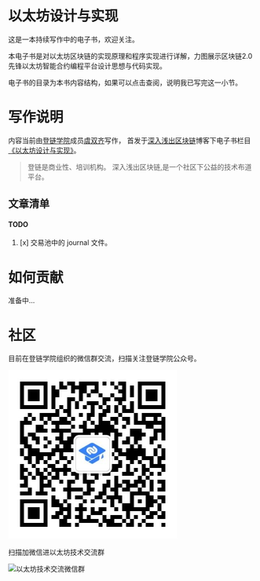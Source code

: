 # 以太坊设计与实现

这是一本持续写作中的电子书，欢迎关注。

本电子书是对以太坊区块链的实现原理和程序实现进行详解，力图展示区块链2.0先锋以太坊智能合约编程平台设计思想与代码实现。

电子书的目录为本书内容结构，如果可以点击查阅，说明我已写完这一小节。

# 写作说明

内容当前由[登链学院](https://upchain.ke.qq.com/?tuin=bd898bbf)成员[虞双齐](https://yushuangqi.com)写作，
首发于[深入浅出区块链](https://learnblockchain.cn/)博客下电子书栏目[《以太坊设计与实现》](https://learnblockchain.cn/books/geth/)。

> 登链是商业性、培训机构。
> 深入浅出区块链,是一个社区下公益的技术布道平台。



## 文章清单

#### TODO

1. [x] 交易池中的 journal 文件。


# 如何贡献

准备中...

# 社区

目前在登链学院组织的微信群交流，扫描关注登链学院公众号。

![](images/01.jpeg)

扫描加微信进以太坊技术交流群

![以太坊技术交流微信群](https://learnblockchain.cn/books/images/wechat-ethereum.jpeg)

